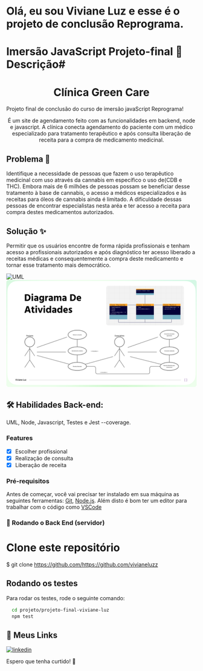 # Olá, eu sou Viviane Luz e esse é o projeto de conclusão Reprograma.

# Imersão JavaScript Projeto-final 🚀 Descrição#
<h1 align="center"> Clínica Green Care</h1>
Projeto final de conclusão do curso de imersão javaScript Reprograma! 

<p align="center">É um site de agendamento feito com as funcionalidades em backend, node e javascript. A clínica conecta agendamento do paciente com um médico especializado para tratamento terapêutico e após consulta liberação de receita para a compra de medicamento medicinal.</p>

## Problema 🧠
Identifique a necessidade de pessoas que fazem o uso terapêutico medicinal com uso através da cannabis em específico o uso de(CDB e THC). Embora mais de 6 milhões de pessoas possam se beneficiar desse tratamento à base de cannabis, o acesso a médicos especializados e às receitas para óleos de cannabis ainda é limitado.
A dificuldade dessas pessoas de encontrar especialistas nesta aréa e ter acesso a receita para compra destes medicamentos autorizados. 

## Solução ✨
Permitir que os usuários encontre de forma rápida profissionais e tenham acesso a profissionais autorizados e após diagnóstico ter acesso liberado a receitas médicas e consequentemente a compra deste medicamento e tornar esse tratamento mais democrático.

![UML](img.jpg)
<img src="/img/uml.jpg/">

## 🛠 Habilidades **Back-end:** 
UML, Node, Javascript, Testes e Jest --coverage.

### Features

- [x] Escolher profissional
- [x] Realização de consulta
- [x] Liberação de receita

### Pré-requisitos

Antes de começar, você vai precisar ter instalado em sua máquina as seguintes ferramentas:
[Git](https://git-scm.com), [Node.js](https://nodejs.org/en/). 
Além disto é bom ter um editor para trabalhar com o código como [VSCode](https://code.visualstudio.com/)

### 🎲 Rodando o Back End (servidor)

# Clone este repositório
$ git clone <https://github.com/https://github.com/vivianeluzz>

## Rodando os testes
Para rodar os testes, rode o seguinte comando:

```bash
  cd projeto/projeto-final-viviane-luz
  npm test
```

## 🔗 Meus Links

[![linkedin](https://img.shields.io/badge/linkedin-0A66C2?style=for-the-badge&logo=linkedin&logoColor=white)](https://www.linkedin.com/in/viviane-luz/)

Espero que  tenha curtido! 💜